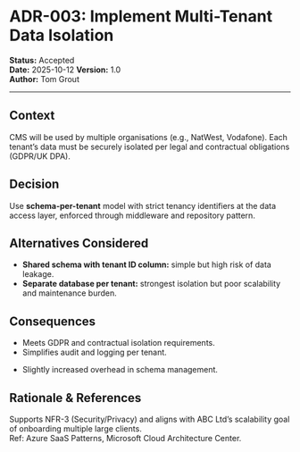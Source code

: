 # ADR-003: Implement Multi-Tenant Data Isolation

**Status:** Accepted  
**Date:** 2025-10-12
**Version:** 1.0  
**Author:** Tom Grout

---

## Context
CMS will be used by multiple organisations (e.g., NatWest, Vodafone). Each tenant’s data must be securely isolated per legal and contractual obligations (GDPR/UK DPA).

## Decision
Use **schema-per-tenant** model with strict tenancy identifiers at the data access layer, enforced through middleware and repository pattern.

## Alternatives Considered
- **Shared schema with tenant ID column:** simple but high risk of data leakage.
- **Separate database per tenant:** strongest isolation but poor scalability and maintenance burden.

## Consequences
+ Meets GDPR and contractual isolation requirements.
+ Simplifies audit and logging per tenant.
- Slightly increased overhead in schema management.

## Rationale & References
Supports NFR-3 (Security/Privacy) and aligns with ABC Ltd’s scalability goal of onboarding multiple large clients.  
Ref: Azure SaaS Patterns, Microsoft Cloud Architecture Center.
